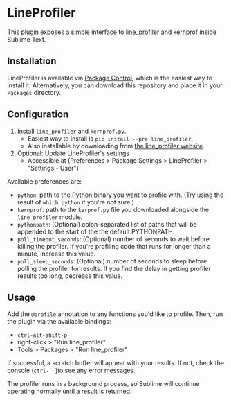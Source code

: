 # LineProfiler

This plugin exposes a simple interface to
[line_profiler and kernprof](http://pythonhosted.org/line_profiler/)
inside Sublime Text.

## Installation

LineProfiler is available via [Package Control](https://sublime.wbond.net/),
which is the easiest way to install it.
Alternatively, you can download this repository and place it in your `Packages` directory.

## Configuration

 1. Install `line_profiler` and `kernprof.py`.
     * Easiest way to install is `pip install --pre line_profiler`.
     * Also installable by downloading from [the line_profiler website](http://pythonhosted.org/line_profiler/).
 2. Optional: Update LineProfiler's settings
     * Accessible at (Preferences > Package Settings > LineProfiler > "Settings - User")

Available preferences are:
 
 * `python`: path to the Python binary you want to profile with.
   (Try using the result of `which python` if you're not sure.)
 * `kernprof`: path to the `kerprof.py` file you downloaded alongside the `line_profiler` module.
 * `pythonpath`: (Optional) colon-separated list of paths that will be appended to the start of the the default PYTHONPATH.
 * `poll_timeout_seconds`: (Optional) number of seconds to wait before killing the profiler.
   If you're profiling code that runs for longer than a minute, increase this value. 
 * `poll_sleep_seconds`: (Optional) number of seconds to sleep before polling the profiler for results.
   If you find the delay in getting profiler results too long, decrease this value.

## Usage

Add the `@profile` annotation to any functions you'd like to profile.
Then, run the plugin via the available bindings:
 * `ctrl-alt-shift-p`
 * right-click > "Run line_profiler"
 * Tools > Packages > "Run line_profiler"

If successful, a scratch buffer will appear with your results.
If not, check the console (``ctrl-` ``)to see any error messages.

The profiler runs in a background process,
so Sublime will continue operating normally until a result is returned.

